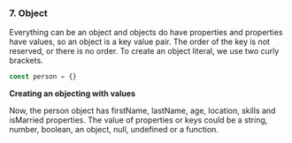 ### 7. Object

Everything can be an object and objects do have properties and properties have values, so an object is a key value pair. The order of the key is not reserved, or there is no order. To create an object literal, we use two curly brackets.

```js
const person = {}
```

**Creating an objecting with values**

Now, the person object has firstName, lastName, age, location, skills and isMarried properties. The value of properties or keys could be a string, number, boolean, an object, null, undefined or a function.